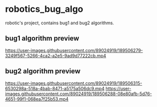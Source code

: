 # robotics_bug_algo
robotic's project, contains bug1 and bug2 algorithms.



## bug1 algorithm preview
https://user-images.githubusercontent.com/89024919/189506279-3249f567-5266-4ca2-a2e5-9ad9d77222cb.mp4

## bug2 algorithm preview
https://user-images.githubusercontent.com/89024919/189506315-6530298a-518a-4bab-8471-a5175a506dc9.mp4
https://user-images.githubusercontent.com/89024919/189506288-08e80afb-5d76-4651-99f1-068ea7f25b53.mp4

